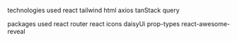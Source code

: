 
technologies used
react
tailwind
html
axios
tanStack query


packages used
react router
react icons
daisyUi
prop-types
react-awesome-reveal

